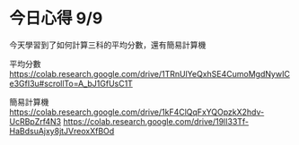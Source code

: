 # 今日心得 9/9

今天學習到了如何計算三科的平均分數，還有簡易計算機

平均分數   https://colab.research.google.com/drive/1TRnUlYeQxhSE4CumoMgdNywICe3GfI3u#scrollTo=A_bJ1GfUsC1T

簡易計算機   https://colab.research.google.com/drive/1kF4ClQqFxYQOpzkX2hdv-UcRBpZrf4N3
            https://colab.research.google.com/drive/19lI33Tf-HaBdsuAjxy8jtJVreoxXfBOd
